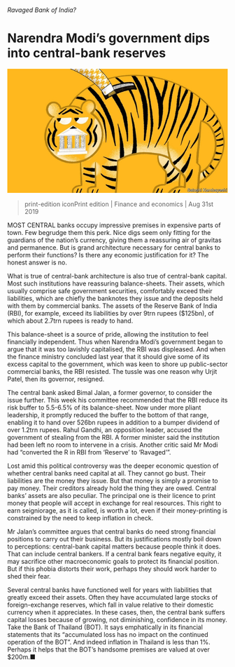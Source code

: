 ###### Ravaged Bank of India?

# Narendra Modi’s government dips into central-bank reserves 

![image](images/20190831_FND002_0.jpg) 

> print-edition iconPrint edition | Finance and economics | Aug 31st 2019 

MOST CENTRAL banks occupy impressive premises in expensive parts of town. Few begrudge them this perk. Nice digs seem only fitting for the guardians of the nation’s currency, giving them a reassuring air of gravitas and permanence. But is grand architecture necessary for central banks to perform their functions? Is there any economic justification for it? The honest answer is no. 

What is true of central-bank architecture is also true of central-bank capital. Most such institutions have reassuring balance-sheets. Their assets, which usually comprise safe government securities, comfortably exceed their liabilities, which are chiefly the banknotes they issue and the deposits held with them by commercial banks. The assets of the Reserve Bank of India (RBI), for example, exceed its liabilities by over 9trn rupees ($125bn), of which about 2.7trn rupees is ready to hand. 

This balance-sheet is a source of pride, allowing the institution to feel financially independent. Thus when Narendra Modi’s government began to argue that it was too lavishly capitalised, the RBI was displeased. And when the finance ministry concluded last year that it should give some of its excess capital to the government, which was keen to shore up public-sector commercial banks, the RBI resisted. The tussle was one reason why Urjit Patel, then its governor, resigned. 

The central bank asked Bimal Jalan, a former governor, to consider the issue further. This week his committee recommended that the RBI reduce its risk buffer to 5.5-6.5% of its balance-sheet. Now under more pliant leadership, it promptly reduced the buffer to the bottom of that range, enabling it to hand over 526bn rupees in addition to a bumper dividend of over 1.2trn rupees. Rahul Gandhi, an opposition leader, accused the government of stealing from the RBI. A former minister said the institution had been left no room to intervene in a crisis. Another critic said Mr Modi had “converted the R in RBI from ‘Reserve’ to ‘Ravaged’”. 

Lost amid this political controversy was the deeper economic question of whether central banks need capital at all. They cannot go bust. Their liabilities are the money they issue. But that money is simply a promise to pay money. Their creditors already hold the thing they are owed. Central banks’ assets are also peculiar. The principal one is their licence to print money that people will accept in exchange for real resources. This right to earn seigniorage, as it is called, is worth a lot, even if their money-printing is constrained by the need to keep inflation in check. 

Mr Jalan’s committee argues that central banks do need strong financial positions to carry out their business. But its justifications mostly boil down to perceptions: central-bank capital matters because people think it does. That can include central bankers. If a central bank fears negative equity, it may sacrifice other macroeconomic goals to protect its financial position. But if this phobia distorts their work, perhaps they should work harder to shed their fear. 

Several central banks have functioned well for years with liabilities that greatly exceed their assets. Often they have accumulated large stocks of foreign-exchange reserves, which fall in value relative to their domestic currency when it appreciates. In these cases, then, the central bank suffers capital losses because of growing, not diminishing, confidence in its money. Take the Bank of Thailand (BOT). It says emphatically in its financial statements that its “accumulated loss has no impact on the continued operation of the BOT”. And indeed inflation in Thailand is less than 1%. Perhaps it helps that the BOT’s handsome premises are valued at over $200m.■ 


